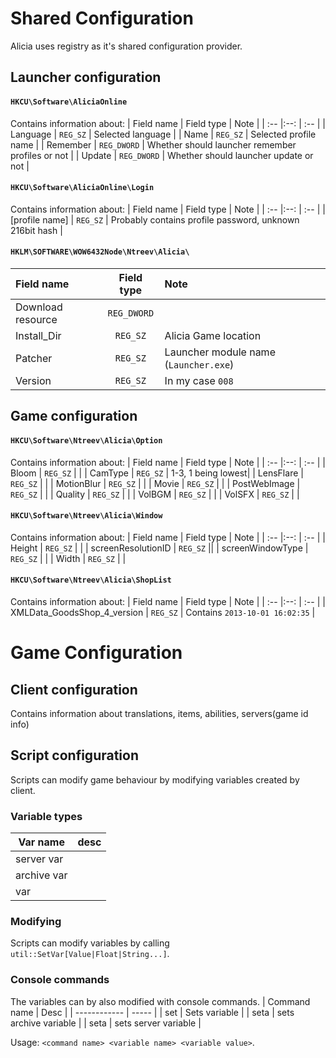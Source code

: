 # Shared Configuration
Alicia uses registry as it's shared configuration provider.

## Launcher configuration
#### `HKCU\Software\AliciaOnline`
Contains information about:
| Field name | Field type    | Note |
| :--       |:--:           | :-- |
| Language   | `REG_SZ`      | Selected language |
| Name       | `REG_SZ`      | Selected profile name |
| Remember   | `REG_DWORD`   | Whether should launcher remember profiles or not |
| Update     | `REG_DWORD`   | Whether should launcher update or not |

#### `HKCU\Software\AliciaOnline\Login`
Contains information about:
| Field name | Field type      | Note |
| :--       |:--:             | :-- |
| [profile name]  | `REG_SZ`   | Probably contains profile password, unknown 216bit hash |

#### `HKLM\SOFTWARE\WOW6432Node\Ntreev\Alicia\`
| Field name | Field type    | Note |
| :--       |:--:           | :-- |
| Download resource   | `REG_DWORD`      ||
| Install_Dir       | `REG_SZ`      | Alicia Game location |
| Patcher   | `REG_SZ`   | Launcher module name (`Launcher.exe`) |
| Version     | `REG_SZ`   | In my case `008`|

## Game configuration

#### `HKCU\Software\Ntreev\Alicia\Option`
Contains information about:
| Field name | Field type      | Note |
| :--       |:--:             | :-- |
| Bloom      | `REG_SZ`      | |
| CamType    | `REG_SZ`      |  1-3, 1 being lowest|
| LensFlare  | `REG_SZ`      | |
| MotionBlur | `REG_SZ`      | |
| Movie      | `REG_SZ`      | |
| PostWebImage | `REG_SZ`      | |
| Quality      | `REG_SZ`      | |
| VolBGM      | `REG_SZ`      | |
| VolSFX      | `REG_SZ`      | |


#### `HKCU\Software\Ntreev\Alicia\Window`
Contains information about:
| Field name | Field type      | Note |
| :--       |:--:             | :-- |
| Height      | `REG_SZ`      | |
| screenResolutionID    | `REG_SZ`      ||
| screenWindowType  | `REG_SZ`      | |
| Width  | `REG_SZ`      | |

#### `HKCU\Software\Ntreev\Alicia\ShopList`
Contains information about:
| Field name | Field type      | Note |
| :--       |:--:             | :-- |
| XMLData_GoodsShop_4_version      | `REG_SZ`      | Contains `2013-10-01 16:02:35` |

# Game Configuration
## Client configuration
Contains information about translations, items, abilities, servers(game id info)

## Script configuration
Scripts can modify game behaviour by modifying variables created by client.
### Variable types
| Var name | desc |
| -------- | ---- |
| server var | |
| archive var | | 
| var | |
### Modifying
Scripts can modify variables by calling `util::SetVar[Value|Float|String...]`. 
### Console commands   
The variables can by also modified with console commands.
| Command name | Desc |
| ------------ | ----- | 
| set          | Sets variable |
| seta         | sets archive variable |
| seta         | sets server variable |

Usage: `<command name> <variable name> <variable value>`.
